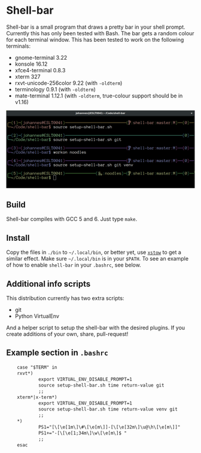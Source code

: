 Shell-bar
=========

Shell-bar is a small program that draws a pretty bar in your shell prompt.
Currently this has only been tested with Bash. The bar gets a random colour for
each terminal window. This has been tested to work on the following terminals:

- gnome-terminal 3.22
- konsole 16.12
- xfce4-terminal 0.8.3
- xterm 327
- rxvt-unicode-256color 9.22 (with `-oldterm`)
- terminology 0.9.1 (with `-oldterm`)
- mate-terminal 1.12.1 (with `-oldterm`, true-colour support should be in v1.16)

![screenshot](screenshot.png)

Build
-----

Shell-bar compiles with GCC 5 and 6. Just type `make`.

Install
-------

Copy the files in `./bin` to `~/.local/bin`, or better yet, use
[`xstow`](http://xstow.sourceforge.net) to get a similar effect. Make sure
`~/.local/bin` is in your `$PATH`. To see an example of how to enable
`shell-bar` in your `.bashrc`, see below.

Additional info scripts
-----------------------

This distribution currently has two extra scripts:

- git
- Python VirtualEnv

And a helper script to setup the shell-bar with the desired plugins. If you
create additions of your own, share, pull-request!

Example section in `.bashrc`
----------------------------

        case "$TERM" in
        rxvt*)
                export VIRTUAL_ENV_DISABLE_PROMPT=1
                source setup-shell-bar.sh time return-value git
                ;;
        xterm*|x-term*)
                export VIRTUAL_ENV_DISABLE_PROMPT=1
                source setup-shell-bar.sh time return-value venv git
                ;;
        *)
                PS1="[\[\e[1m\]\#\[\e[m\]]-[\[\e[32m\]\u@\h\[\e[m\]]"
                PS1+="-[\[\e[1;34m\]\w\[\e[m\]$ "
                ;;
        esac

